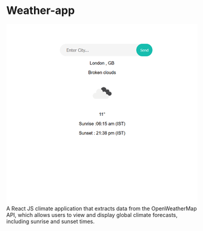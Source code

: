# Weather-app
<img src="https://github.com/Rosiee7/Weather-app/blob/main/Screenshot.png?raw=true"/>
A React JS climate application that extracts data from the OpenWeatherMap API, which allows users to view and display global climate forecasts, including sunrise and sunset times.
